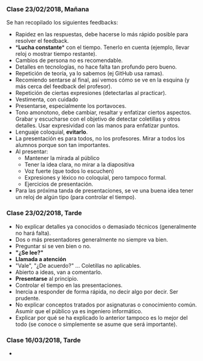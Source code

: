 ### Clase 23/02/2018, Mañana
Se han recopilado los siguientes feedbacks:

* Rapidez en las respuestas, debe hacerse lo más rápido posible para resolver el feedback.
* \***Lucha constante**\* con el tiempo. Tenerlo en cuenta (ejemplo, llevar reloj o mostrar tiempo restante).
* Cambios de persona no es recomendable.
* Detalles en tecnologías, no hace falta tan profundo pero bueno.
* Repetición de teoría, ya lo sabemos (ej GitHub usa ramas).
* Recomiendo sentarse al final, así vemos cómo se ve en la esquina (y más cerca del feedback del profesor).
* Repetición de ciertas expresiones (detectarlas al practicar).
* Vestimenta, con cuidado
* Presentarse, especialmente los portavoces.
* Tono amonotono, debe cambiar, resaltar y enfatizar ciertos aspectos. Grabar y escucharse con el objetivo de detectar coletillas y otros detalles. Usar expresividad con las manos para enfatizar puntos.
* Lenguaje coloquial, **evitarlo**.
* La presentación es para todos, no los profesores. Mirar a todos los alumnos porque son tan importantes.
* Al presentar:
    * Mantener la mirada al público
    * Tener la idea clara, no mirar a la diapositiva
    * Voz fuerte (que todos lo escuchen)
    * Expresiones y léxico no coloquial, pero tampoco formal.
    * Ejercicios de presentación.
* Para las próxima tanda de presentaciones, se ve una buena idea tener un reloj de algún tipo (para controlar el tiempo).

### Clase 23/02/2018, Tarde

* No explicar detalles ya conocidos o demasiado técnicos (generalmente no hará falta).
* Dos o más presentadores generalmente no siempre va bien. 
* Preguntar si se ven bien o no.
* **"¿Se lee?"**
* **Llamada a atención**
* "Vale", "¿De acuerdo?" ... Coletillas no aplicables.
* Abierto a ideas, van a comentarlo.
* **Presentarse** al principio.
* Controlar el tiempo en las presentaciones.
* Inercia a responder de forma rápida, no decir algo por decir. Ser prudente.
* No explicar conceptos tratados por asignaturas o conocimiento común. Asumir que el público ya es ingeniero informático.
* Explicar por qué se ha explicado lo anterior tampoco es lo mejor del todo (se conoce o simplemente se asume que será importante).

### Clase 16/03/2018, Tarde

* 